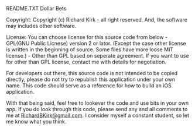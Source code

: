 README.TXT
Dollar Bets 

Copyright:
  Copyright (c) Richard Kirk - all right reserved.
  And, the software may includes other software.


License:
  You can choose license for this source code from below
    - GPL(GNU Public Licnese) version 2 or lator.
      (Except the case other license is written in the beginning of source.
       Some files have more loose MIT license.)
    - Other than GPL based on seperate agreement.
       If you want to use for other than GPL license, contact me with details for negotiation.


For developers out there, this source code is not intended to be copied directly, please do not try to republish this application under your own name.
This code should serve as a reference for how to build an iOS application. 


With that being said, feel free to lookever the code and use bits in your own app. If you do look through this code, please send any and all comments to me at 
RichardBKirk@gmail.com. I consider myself a constant student, so let me know what you think. 
